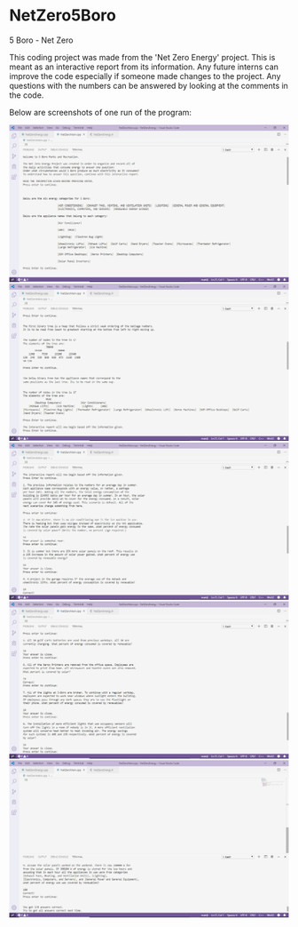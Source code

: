 # NetZero5Boro
5 Boro - Net Zero

This coding project was made from the 'Net Zero Energy' project. This is meant as an interactive report
from its information. Any future interns can improve the code especially if someone made changes to the 
project. Any questions with the numbers can be answered by looking at the comments in the code.

Below are screenshots of one run of the program:

![Part 1 of 5](/Project-Output-1.png)
![Part 2 of 5](/Project-Output-2.png)
![Part 3 of 5](/Project-Output-3.png)
![Part 4 of 5](/Project-Output-4.png)
![Part 5 of 5](/Project-Output-5.png)
